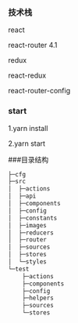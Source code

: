 ### 技术栈
react   

react-router 4.1   

redux  

react-redux  

react-router-config  


### start
1.yarn   install   

2.yarn   start  

###目录结构  
```bash   
├─cfg    
├─src
│  ├─actions
│  ├─api
│  ├─components
│  ├─config
│  ├─constants
│  ├─images
│  ├─reducers
│  ├─router
│  ├─sources
│  ├─stores
│  └─styles
└─test
    ├─actions
    ├─components
    ├─config
    ├─helpers
    ├─sources
    └─stores
```